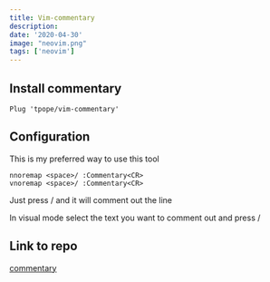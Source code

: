 ```yaml
---
title: Vim-commentary
description: 
date: '2020-04-30'
image: "neovim.png"
tags: ['neovim']
---
```


## Install commentary

```
Plug 'tpope/vim-commentary'
```

## Configuration

This is my preferred way to use this tool

```
nnoremap <space>/ :Commentary<CR>
vnoremap <space>/ :Commentary<CR>
```

Just press <space>/ and it will comment out the line

In visual mode select the text you want to comment out and press <space>/

## Link to repo

[commentary](https://github.com/tpope/vim-commentary)
